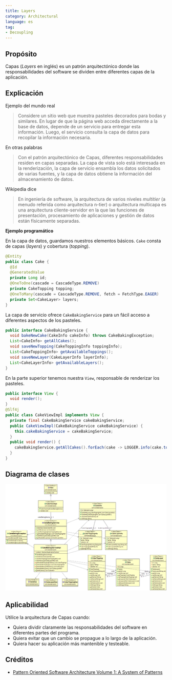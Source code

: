 ```yaml
---
title: Layers
category: Architectural
language: es
tag:
- Decoupling
---
```


## Propósito

Capas (*Layers* en inglés) es un patrón arquitectónico donde las responsabilidades del software se dividen entre diferentes
capas de la aplicación.

## Explicación

Ejemplo del mundo real

> Considere un sitio web que muestra pasteles decorados para bodas y similares. En lugar de que la página web
> acceda directamente a la base de datos, depende de un servicio para entregar esta información. Luego, el
> servicio consulta la capa de datos para recopilar la información necesaria.

En otras palabras

> Con el patrón arquitectónico de Capas, diferentes responsabilidades residen en capas separadas. La capa de vista solo
> está interesada en la renderización, la capa de servicio ensambla los datos solicitados de varias fuentes, y
> la capa de datos obtiene la información del almacenamiento de datos.

Wikipedia dice

> En ingeniería de software, la arquitectura de varios niveles _multitier_ (a menudo referida como arquitectura n-tier) o
> arquitectura multicapa es una arquitectura cliente-servidor en la que las funciones de presentación, procesamiento de aplicaciones
> y gestión de datos están físicamente separadas.

**Ejemplo programático**

En la capa de datos, guardamos nuestros elementos básicos. `Cake` consta de capas (*layers*) y cobertura (*topping*).

```java
@Entity
public class Cake {
  @Id
  @GeneratedValue
  private Long id;
  @OneToOne(cascade = CascadeType.REMOVE)
  private CakeTopping topping;
  @OneToMany(cascade = CascadeType.REMOVE, fetch = FetchType.EAGER)
  private Set<CakeLayer> layers;
}
```

La capa de servicio ofrece `CakeBakingService` para un fácil acceso a diferentes aspectos de los pasteles.

```java
public interface CakeBakingService {
  void bakeNewCake(CakeInfo cakeInfo) throws CakeBakingException;
  List<CakeInfo> getAllCakes();
  void saveNewTopping(CakeToppingInfo toppingInfo);
  List<CakeToppingInfo> getAvailableToppings();
  void saveNewLayer(CakeLayerInfo layerInfo);
  List<CakeLayerInfo> getAvailableLayers();
}
```

En la parte superior tenemos nuestra `View`, responsable de renderizar los pasteles.

```java
public interface View {
  void render();
}
@Slf4j
public class CakeViewImpl implements View {
  private final CakeBakingService cakeBakingService;
  public CakeViewImpl(CakeBakingService cakeBakingService) {
    this.cakeBakingService = cakeBakingService;
  }
  public void render() {
    cakeBakingService.getAllCakes().forEach(cake -> LOGGER.info(cake.toString()));
  }
}
```

## Diagrama de clases

![alt text](./etc/layers.png "Layers")

## Aplicabilidad

Utilice la arquitectura de Capas cuando:

* Quiera dividir claramente las responsabilidades del software en diferentes partes del programa.
* Quiera evitar que un cambio se propague a lo largo de la aplicación.
* Quiera hacer su aplicación más mantenible y testeable.

## Créditos

* [Pattern Oriented Software Architecture Volume 1: A System of Patterns](https://www.amazon.com/gp/product/0471958697/ref=as_li_tl?ie=UTF8&camp=1789&creative=9325&creativeASIN=0471958697&linkCode=as2&tag=javadesignpat-20&linkId=e3f42d7a2a4cc8c619bbc0136b20dadb)
